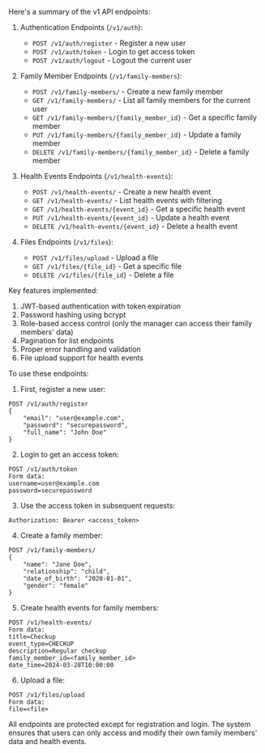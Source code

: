 Here's a summary of the v1 API endpoints:

1. Authentication Endpoints (`/v1/auth`):
   - `POST /v1/auth/register` - Register a new user
   - `POST /v1/auth/token` - Login to get access token
   - `POST /v1/auth/logout` - Logout the current user

2. Family Member Endpoints (`/v1/family-members`):
   - `POST /v1/family-members/` - Create a new family member
   - `GET /v1/family-members/` - List all family members for the current user
   - `GET /v1/family-members/{family_member_id}` - Get a specific family member
   - `PUT /v1/family-members/{family_member_id}` - Update a family member
   - `DELETE /v1/family-members/{family_member_id}` - Delete a family member

3. Health Events Endpoints (`/v1/health-events`):
   - `POST /v1/health-events/` - Create a new health event
   - `GET /v1/health-events/` - List health events with filtering
   - `GET /v1/health-events/{event_id}` - Get a specific health event
   - `PUT /v1/health-events/{event_id}` - Update a health event
   - `DELETE /v1/health-events/{event_id}` - Delete a health event

4. Files Endpoints (`/v1/files`):
   - `POST /v1/files/upload` - Upload a file
   - `GET /v1/files/{file_id}` - Get a specific file
   - `DELETE /v1/files/{file_id}` - Delete a file

Key features implemented:
1. JWT-based authentication with token expiration
2. Password hashing using bcrypt
3. Role-based access control (only the manager can access their family members' data)
4. Pagination for list endpoints
5. Proper error handling and validation
6. File upload support for health events

To use these endpoints:

1. First, register a new user:
```http
POST /v1/auth/register
{
    "email": "user@example.com",
    "password": "securepassword",
    "full_name": "John Doe"
}
```

2. Login to get an access token:
```http
POST /v1/auth/token
Form data:
username=user@example.com
password=securepassword
```

3. Use the access token in subsequent requests:
```http
Authorization: Bearer <access_token>
```

4. Create a family member:
```http
POST /v1/family-members/
{
    "name": "Jane Doe",
    "relationship": "child",
    "date_of_birth": "2020-01-01",
    "gender": "female"
}
```

5. Create health events for family members:
```http
POST /v1/health-events/
Form data:
title=Checkup
event_type=CHECKUP
description=Regular checkup
family_member_id=<family_member_id>
date_time=2024-03-28T10:00:00
```

6. Upload a file:
```http
POST /v1/files/upload
Form data:
file=<file>
```

All endpoints are protected except for registration and login. The system ensures that users can only access and modify their own family members' data and health events.
